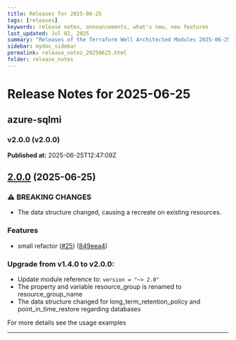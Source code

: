 ```yaml
---
title: Releases for 2025-06-25
tags: [releases]
keywords: release notes, announcements, what's new, new features
last_updated: Jul 02, 2025
summary: "Releases of the Terraform Well Architected Modules 2025-06-25"
sidebar: mydoc_sidebar
permalink: release_notes_20250625.html
folder: release_notes
---
```


# Release Notes for 2025-06-25

## azure-sqlmi
### v2.0.0 (v2.0.0)
**Published at:** 2025-06-25T12:47:09Z

## [2.0.0](https://github.com/CloudNationHQ/terraform-azure-sqlmi/compare/v1.4.0...v2.0.0) (2025-06-25)


### ⚠ BREAKING CHANGES

* The data structure changed, causing a recreate on existing resources.

### Features

* small refactor ([#25](https://github.com/CloudNationHQ/terraform-azure-sqlmi/issues/25)) ([849eea4](https://github.com/CloudNationHQ/terraform-azure-sqlmi/commit/849eea4968e10fa434a5b8c4b3f2ee75a8dfb03f))

### Upgrade from v1.4.0 to v2.0.0:

- Update module reference to: `version = "~> 2.0"`
- The property and variable resource_group is renamed to resource_group_name
- The data structure changed for long_term_retention_policy and point_in_time_restore regarding databases

For more details see the usage examples

---

